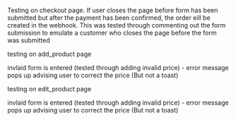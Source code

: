 Testing on checkout page. If user closes the page before form has been submitted but after the payment has been confirmed, the order eill be created in the webhook. This was tested through commenting out the form submission to emulate a customer who closes the page before the form was submitted

testing on add_product page

invlaid form is entered (tested through adding invalid price) - error message pops up advising user to correct the price (But not a toast)

testing on edit_product page

invlaid form is entered (tested through adding invalid price) - error message pops up advising user to correct the price (But not a toast)